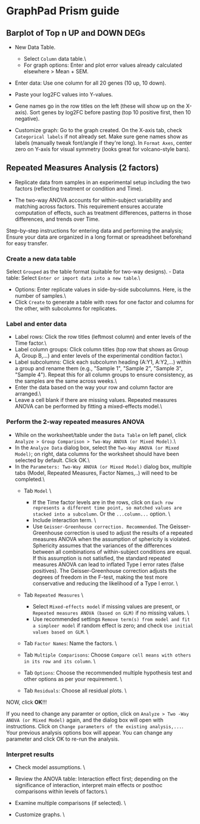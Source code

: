 # GraphPad Prism guide

## Barplot of Top n UP and DOWN DEGs

-   New Data Table.

    -   Select `Column` data table.\
    -   For graph options: Enter and plot error values already calculated elsewhere \> Mean + SEM.

-   Enter data: Use one column for all 20 genes (10 up, 10 down).

-   Paste your log2FC values into Y-values.

-   Gene names go in the row titles on the left (these will show up on the X-axis). Sort genes by log2FC before pasting (top 10 positive first, then 10 negative).

-   Customize graph: Go to the graph created. On the X-axis tab, check `Categorical labels` if not already set. Make sure gene names show as labels (manually tweak font/angle if they're long). In `Format Axes`, center zero on Y-axis for visual symmetry (looks great for volcano-style bars).

## Repeated Measures Analysis (2 factors)

-   Replicate data from samples in an experimental setup including the two factors (reflecting treatment or condition and Time).

-   The two-way ANOVA accounts for within-subject variability and matching across factors. This requirement ensures accurate computation of effects, such as treatment differences, patterns in those differences, and trends over Time.

Step-by-step instructions for entering data and performing the analysis; Ensure your data are organized in a long format or spreadsheet beforehand for easy transfer.

### Create a new data table

Select `Grouped` as the table format (suitable for two-way designs). - Data table: Select `Enter or import data into a new table`.\
- Options: Enter <n> replicate values in side-by-side subcolumns. Here, <n> is the number of samples.\
- Click `Create` to generate a table with rows for one factor and columns for the other, with subcolumns for replicates.

### Label and enter data

-   Label rows: Click the row titles (leftmost column) and enter levels of the Time factor.\
-   Label column groups: Click column titles (top row that shows as Group A, Group B,...) and enter levels of the experimental condition factor.\
-   Label subcolumns: Click each subcolumn heading (A:Y1, A:Y2,...) within a group and rename them (e.g., "Sample 1", "Sample 2", "Sample 3", "Sample 4"). Repeat this for all column groups to ensure consistency, as the samples are the same across weeks.\
-   Enter the data based on the way your row and column factor are arranged.\
-   Leave a cell blank if there are missing values. Repeated measures ANOVA can be performed by fitting a mixed-effects model.\

### Perform the 2-way repeated measures ANOVA

-   While on the worksheet/table under the `Data Table` on left panel, click `Analyze > Group Comparison > Two-Way ANOVA (or Mixed Model)`.\
-   In the `Analyze Data` dialog box, select the `Two-Way ANOVA (or Mixed Model)`; on right, data columns for the worksheet should have been selected by default. Click OK.\
-   In the `Parameters: Two-Way ANOVA (or Mixed Model)` dialog box, multiple tabs (Model, Repeated Measures, Factor Names,..) will need to be completed.\
    -   Tab `Model` \
        -   If the Time factor levels are in the rows, click on `Each row represents a different time point, so matched values are stacked into a subcolumn`. Or the `...column...` option. \
        -   Include interaction term. \
        -   Use `Geisser-Greenhouse correction. Recommended`. The Geisser-Greenhouse correction is used to adjust the results of a repeated measures ANOVA when the assumption of sphericity is violated. Sphericity assumes that the variances of the differences between all combinations of within-subject conditions are equal. If this assumption is not satisfied, the standard repeated measures ANOVA can lead to inflated Type I error rates (false positives). The Geisser-Greenhouse correction adjusts the degrees of freedom in the F-test, making the test more conservative and reducing the likelihood of a Type I error. \

    -   Tab `Repeated Measures` \

        -   Select `Mixed-effects model` if missing values are present, or `Repeated measures ANOVA (based on GLM)` if no missing values. \
        -   Use recommended settings `Remove term(s) from model and fit a simpleer model` if random effect is zero; and check `Use initial values based on GLM`. \

    -   Tab `Factor Names`: Name the factors. \

    -   Tab `Multiple Comparisons`: Choose `Compare cell means with others in its row and its column`. \

    -   Tab `Options`: Choose the recommended multiple hypothesis test and other options as per your requirement. \

    -   Tab `Residuals`: Choose all residual plots. \

NOW, click **OK**!!!

If you need to change any paramter or option, click on `Analyze > Two -Way ANOVA (or Mixed Model)` again, and the dialog box will open with instructions. Click on `Change parameters of the existing analysis,...`. Your previous analysis options box will appear. You can change any parameter and click OK to re-run the analysis.

### Interpret results

-   Check model assumptions. \

-   Review the ANOVA table: Interaction effect first; depending on the significance of interaction, interpret main effects or posthoc comparisons within levels of factors.\

-   Examine multiple comparisons (if selected). \

-   Customize graphs. \
